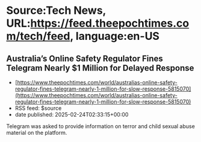 # Source:Tech News, URL:https://feed.theepochtimes.com/tech/feed, language:en-US

## Australia’s Online Safety Regulator Fines Telegram Nearly $1 Million for Delayed Response
 - [https://www.theepochtimes.com/world/australias-online-safety-regulator-fines-telegram-nearly-1-million-for-slow-response-5815070](https://www.theepochtimes.com/world/australias-online-safety-regulator-fines-telegram-nearly-1-million-for-slow-response-5815070)
 - RSS feed: $source
 - date published: 2025-02-24T02:33:15+00:00

Telegram was asked to provide information on terror and child sexual abuse material on the platform.

